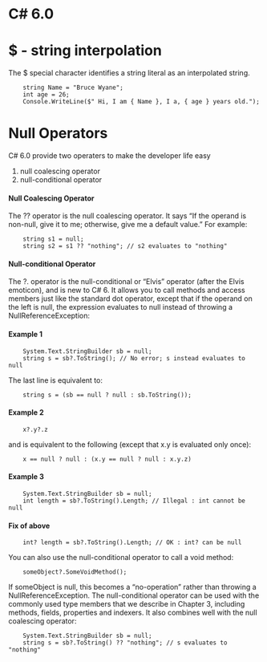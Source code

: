 # C# 6.0

# $ - string interpolation
The $ special character identifies a string literal as an interpolated string.

        string Name = "Bruce Wyane";
        int age = 26;
        Console.WriteLine($" Hi, I am { Name }, I a, { age } years old.");
        
# Null Operators

C# 6.0 provide two operaters to make the developer life easy

1. null coalescing operator 
2. null-conditional operator

#### Null Coalescing Operator

The ?? operator is the null coalescing operator. It says “If the operand is non-null,
give it to me; otherwise, give me a default value.” For example:

        string s1 = null;
        string s2 = s1 ?? "nothing"; // s2 evaluates to "nothing"
#### Null-conditional Operator

The ?. operator is the null-conditional or “Elvis” operator (after the Elvis emoticon), and is new to C# 6. It allows you to call methods and access members just like the standard dot operator, except that if the operand on the left is null, the expression evaluates to null instead of throwing a NullReferenceException:

#### Example 1

        System.Text.StringBuilder sb = null;
        string s = sb?.ToString(); // No error; s instead evaluates to null

The last line is equivalent to:

        string s = (sb == null ? null : sb.ToString());
       
#### Example 2

        x?.y?.z
        
and is equivalent to the following (except that x.y is evaluated only once):

        x == null ? null : (x.y == null ? null : x.y.z)
        
#### Example 3

        System.Text.StringBuilder sb = null;
        int length = sb?.ToString().Length; // Illegal : int cannot be null
        
#### Fix of above 

        int? length = sb?.ToString().Length; // OK : int? can be null
        
You can also use the null-conditional operator to call a void method:

        someObject?.SomeVoidMethod();
        
If someObject is null, this becomes a “no-operation” rather than throwing a NullReferenceException. The null-conditional operator can be used with the commonly used type members that we describe in Chapter 3, including methods, fields, properties and indexers. It
also combines well with the null coalescing operator:

        System.Text.StringBuilder sb = null;
        string s = sb?.ToString() ?? "nothing"; // s evaluates to "nothing"
